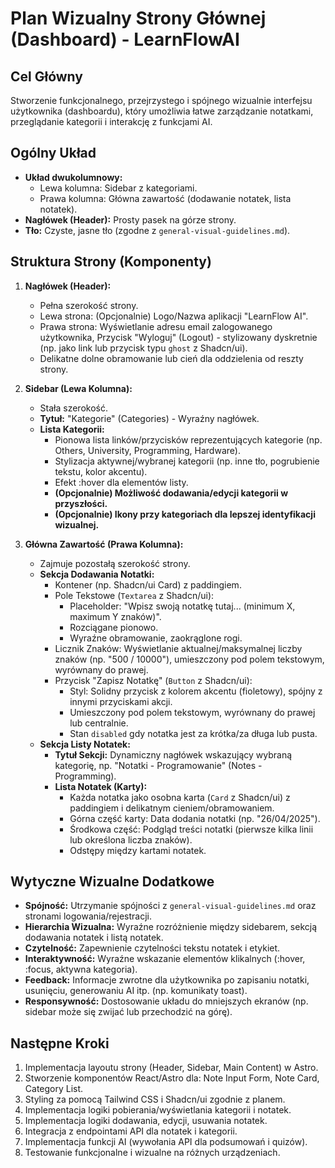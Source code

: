 # Plan Wizualny Strony Głównej (Dashboard) - LearnFlowAI

## Cel Główny

Stworzenie funkcjonalnego, przejrzystego i spójnego wizualnie interfejsu użytkownika (dashboardu), który umożliwia łatwe zarządzanie notatkami, przeglądanie kategorii i interakcję z funkcjami AI.

## Ogólny Układ

- **Układ dwukolumnowy:**
  - Lewa kolumna: Sidebar z kategoriami.
  - Prawa kolumna: Główna zawartość (dodawanie notatek, lista notatek).
- **Nagłówek (Header):** Prosty pasek na górze strony.
- **Tło:** Czyste, jasne tło (zgodne z `general-visual-guidelines.md`).

## Struktura Strony (Komponenty)

1.  **Nagłówek (Header):**

    - Pełna szerokość strony.
    - Lewa strona: (Opcjonalnie) Logo/Nazwa aplikacji "LearnFlow AI".
    - Prawa strona: Wyświetlanie adresu email zalogowanego użytkownika, Przycisk "Wyloguj" (Logout) - stylizowany dyskretnie (np. jako link lub przycisk typu `ghost` z Shadcn/ui).
    - Delikatne dolne obramowanie lub cień dla oddzielenia od reszty strony.

2.  **Sidebar (Lewa Kolumna):**

    - Stała szerokość.
    - **Tytuł:** "Kategorie" (Categories) - Wyraźny nagłówek.
    - **Lista Kategorii:**
      - Pionowa lista linków/przycisków reprezentujących kategorie (np. Others, University, Programming, Hardware).
      - Stylizacja aktywnej/wybranej kategorii (np. inne tło, pogrubienie tekstu, kolor akcentu).
      - Efekt :hover dla elementów listy.
      - **(Opcjonalnie) Możliwość dodawania/edycji kategorii w przyszłości.**
      - **(Opcjonalnie) Ikony przy kategoriach dla lepszej identyfikacji wizualnej.**

3.  **Główna Zawartość (Prawa Kolumna):**
    - Zajmuje pozostałą szerokość strony.
    - **Sekcja Dodawania Notatki:**
      - Kontener (np. Shadcn/ui Card) z paddingiem.
      - Pole Tekstowe (`Textarea` z Shadcn/ui):
        - Placeholder: "Wpisz swoją notatkę tutaj... (minimum X, maximum Y znaków)".
        - Rozciągane pionowo.
        - Wyraźne obramowanie, zaokrąglone rogi.
      - Licznik Znaków: Wyświetlanie aktualnej/maksymalnej liczby znaków (np. "500 / 10000"), umieszczony pod polem tekstowym, wyrównany do prawej.
      - Przycisk "Zapisz Notatkę" (`Button` z Shadcn/ui):
        - Styl: Solidny przycisk z kolorem akcentu (fioletowy), spójny z innymi przyciskami akcji.
        - Umieszczony pod polem tekstowym, wyrównany do prawej lub centralnie.
        - Stan `disabled` gdy notatka jest za krótka/za długa lub pusta.
    - **Sekcja Listy Notatek:**
      - **Tytuł Sekcji:** Dynamiczny nagłówek wskazujący wybraną kategorię, np. "Notatki - Programowanie" (Notes - Programming).
      - **Lista Notatek (Karty):**
        - Każda notatka jako osobna karta (`Card` z Shadcn/ui) z paddingiem i delikatnym cieniem/obramowaniem.
        - Górna część karty: Data dodania notatki (np. "26/04/2025").
        - Środkowa część: Podgląd treści notatki (pierwsze kilka linii lub określona liczba znaków).
        - Odstępy między kartami notatek.

## Wytyczne Wizualne Dodatkowe

- **Spójność:** Utrzymanie spójności z `general-visual-guidelines.md` oraz stronami logowania/rejestracji.
- **Hierarchia Wizualna:** Wyraźne rozróżnienie między sidebarem, sekcją dodawania notatek i listą notatek.
- **Czytelność:** Zapewnienie czytelności tekstu notatek i etykiet.
- **Interaktywność:** Wyraźne wskazanie elementów klikalnych (:hover, :focus, aktywna kategoria).
- **Feedback:** Informacje zwrotne dla użytkownika po zapisaniu notatki, usunięciu, generowaniu AI itp. (np. komunikaty toast).
- **Responsywność:** Dostosowanie układu do mniejszych ekranów (np. sidebar może się zwijać lub przechodzić na górę).

## Następne Kroki

1.  Implementacja layoutu strony (Header, Sidebar, Main Content) w Astro.
2.  Stworzenie komponentów React/Astro dla: Note Input Form, Note Card, Category List.
3.  Styling za pomocą Tailwind CSS i Shadcn/ui zgodnie z planem.
4.  Implementacja logiki pobierania/wyświetlania kategorii i notatek.
5.  Implementacja logiki dodawania, edycji, usuwania notatek.
6.  Integracja z endpointami API dla notatek i kategorii.
7.  Implementacja funkcji AI (wywołania API dla podsumowań i quizów).
8.  Testowanie funkcjonalne i wizualne na różnych urządzeniach.
